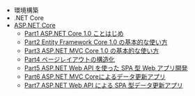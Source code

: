* 環境構築
* .NET Core
* [ASP.NET Core](aspnetcore/README.md)
  * [Part1 ASP.NET Core 1.0 ことはじめ](aspnetcore/Part1/README.md)
  * [Part2 Entity Framework Core 1.0 の基本的な使い方](aspnetcore/Part2/README.md)
  * [Part3 ASP.NET MVC Core 1.0 の基本的な使い方](aspnetcore/Part3/README.md)
  * [Part4 ページレイアウトの構造化](aspnetcore/Part4/README.md)
  * [Part5 ASP.NET Web API を使った SPA 型 Web アプリ開発](aspnetcore/Part5/README.md)
  * [Part6 ASP.NET MVC Coreによるデータ更新アプリ](aspnetcore/Part6/README.md)
  * [Part7 ASP.NET Web API による SPA 型データ更新アプリ](aspnetcore/Part7/README.md)
